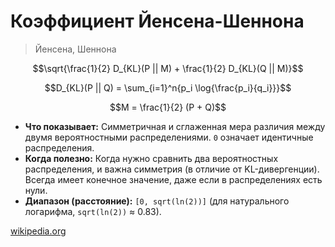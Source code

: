 # Коэффициент Йенсена-Шеннона

> Йенсена, Шеннона

$$\sqrt{\frac{1}{2} D_{KL}(P || M) + \frac{1}{2} D_{KL}(Q || M)}$$

$$D_{KL}(P || Q) = \sum_{i=1}^n{p_i \log{\frac{p_i}{q_i}}}$$

$$M = \frac{1}{2} (P + Q)$$

* **Что показывает:** Симметричная и сглаженная мера различия между двумя вероятностными распределениями. `0` означает идентичные распределения.
* **Когда полезно:** Когда нужно сравнить два вероятностных распределения, и важна симметрия (в отличие от KL-дивергенции). Всегда имеет конечное значение, даже если в распределениях есть нули.
* **Диапазон (расстояние):** `[0, sqrt(ln(2))]` (для натурального логарифма, `sqrt(ln(2))` ≈ 0.83).

[wikipedia.org](https://en.wikipedia.org/wiki/Jensen%E2%80%93Shannon_divergence)
